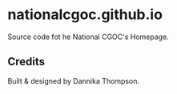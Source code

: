# nationalcgoc.github.io

Source code fot he National CGOC's Homepage.

## Credits

Built & designed by Dannika Thompson.

